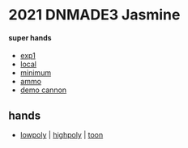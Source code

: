 # 2021 DNMADE3 Jasmine

#### super hands
* [exp1](https://wmurphyrd.github.io/aframe-super-hands-component/examples/)
* [local](https://eminet666.github.io/ensaama/2021/dnmade3/jasmine/0_exp_superhands_physics.html)
* [minimum](https://eminet666.github.io/ensaama/2021/dnmade3/jasmine/0_exp_superhands_base.html)
* [ammo](https://eminet666.github.io/ensaama/2021/dnmade3/jasmine/1_ammo.html)
* [demo cannon](https://eminet666.github.io/eminet_VR/x_test/physics/2_demo_tuto2.html)


## hands
* [lowpoly](https://eminet666.github.io/ensaama/2021/dnmade3/jasmine/hands/0_hands_lowpoly.html) | 
  [highpoly](https://eminet666.github.io/ensaama/2021/dnmade3/jasmine/hands/0_hands_highpoly.html) | 
  [toon](https://eminet666.github.io/ensaama/2021/dnmade3/jasmine/hands/0_hands_toon.html) 